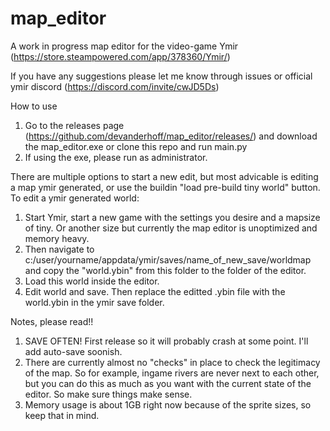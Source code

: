 # map_editor
A work in progress map editor for the video-game Ymir (https://store.steampowered.com/app/378360/Ymir/)

If you have any suggestions please let me know through issues or official ymir discord (https://discord.com/invite/cwJD5Ds)

How to use
1) Go to the releases page (https://github.com/devanderhoff/map_editor/releases/) and download the map_editor.exe or clone this repo and run main.py
2) If using the exe, please run as administrator.

There are multiple options to start a new edit, but most advicable is editing a map ymir generated, or use the buildin "load pre-build tiny world" button.
  To edit a ymir generated world:
  1) Start Ymir, start a new game with the settings you desire and a mapsize of tiny. Or another size but currently the map editor is unoptimized and memory heavy.
  2) Then navigate to c:/user/yourname/appdata/ymir/saves/name_of_new_save/worldmap and copy the "world.ybin" from this folder to the folder of the editor.
  3) Load this world inside the editor. 
  4) Edit world and save. Then replace the editted .ybin file with the world.ybin in the ymir save folder.
  
Notes, please read!!

1) SAVE OFTEN! First release so it will probably crash at some point. I'll add auto-save soonish.
2) There are currently almost no "checks" in place to check the legitimacy of the map. So for example, ingame rivers are never next to each other, but you can do 
  this as much as you want with the current state of the editor. So make sure things make sense. 
3) Memory usage is about 1GB right now because of the sprite sizes, so keep that in mind.
